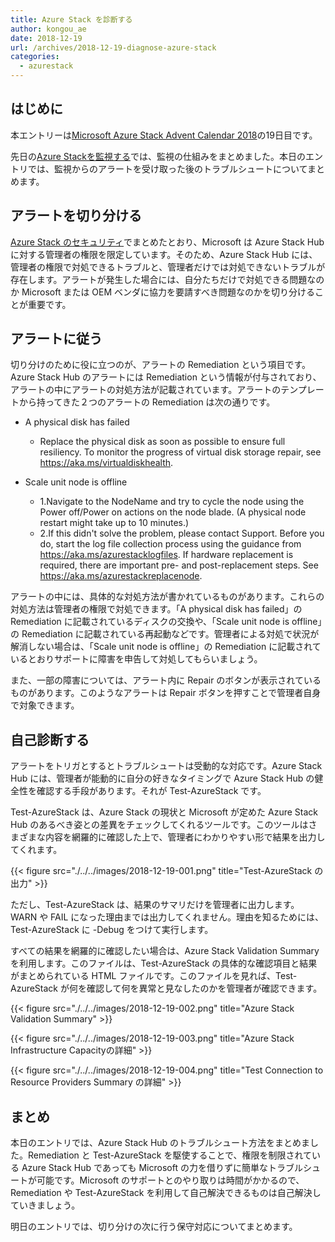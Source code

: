 ```yaml
---
title: Azure Stack を診断する
author: kongou_ae
date: 2018-12-19
url: /archives/2018-12-19-diagnose-azure-stack
categories:
  - azurestack
---
```

##  はじめに

本エントリーは[Microsoft Azure Stack Advent Calendar 2018](https://qiita.com/advent-calendar/2018/azure-stack)の19日目です。

先日の[Azure Stackを監視する](https://aimless.jp/blog/archives/2018-12-18-monitering-azure-stack)では、監視の仕組みをまとめました。本日のエントリでは、監視からのアラートを受け取った後のトラブルシュートについてまとめます。

## アラートを切り分ける

[Azure Stack のセキュリティ](https://aimless.jp/blog/archives/2018-12-11-security-of-azurestack/)でまとめたとおり、Microsoft は Azure Stack Hub に対する管理者の権限を限定しています。そのため、Azure Stack Hub には、管理者の権限で対処できるトラブルと、管理者だけでは対処できないトラブルが存在します。アラートが発生した場合には、自分たちだけで対処できる問題なのか Microsoft または OEM ベンダに協力を要請すべき問題なのかを切り分けることが重要です。

## アラートに従う

切り分けのために役に立つのが、アラートの Remediation という項目です。Azure Stack Hub のアラートには Remediation という情報が付与されており、アラートの中にアラートの対処方法が記載されています。アラートのテンプレートから持ってきた２つのアラートの Remediation は次の通りです。

- A physical disk has failed
  - Replace the physical disk as soon as possible to ensure full resiliency. To monitor the progress of virtual disk storage repair, see https://aka.ms/virtualdiskhealth.

- Scale unit node is offline
  - 1.Navigate to the NodeName and try to cycle the node using the Power off/Power on actions on the node blade. (A physical node restart might take up to 10 minutes.)
  - 2.If this didn't solve the problem, please contact Support. Before you do, start the log file collection process using the guidance from https://aka.ms/azurestacklogfiles. If hardware replacement is required, there are important pre- and post-replacement steps. See https://aka.ms/azurestackreplacenode.

アラートの中には、具体的な対処方法が書かれているものがあります。これらの対処方法は管理者の権限で対処できます。「A physical disk has failed」のRemediation に記載されているディスクの交換や、「Scale unit node is offline」の Remediation に記載されている再起動などです。管理者による対処で状況が解消しない場合は、「Scale unit node is offline」の Remediation に記載されているとおりサポートに障害を申告して対処してもらいましょう。

また、一部の障害については、アラート内に Repair のボタンが表示されているものがあります。このようなアラートは Repair ボタンを押すことで管理者自身で対象できます。

## 自己診断する

アラートをトリガとするとトラブルシュートは受動的な対応です。Azure Stack Hub には、管理者が能動的に自分の好きなタイミングで Azure Stack Hub の健全性を確認する手段があります。それが Test-AzureStack です。

Test-AzureStack は、Azure Stack の現状と Microsoft が定めた Azure Stack Hub のあるべき姿との差異をチェックしてくれるツールです。このツールはさまざまな内容を網羅的に確認した上で、管理者にわかりやすい形で結果を出力してくれます。

{{< figure src="./../../images/2018-12-19-001.png" title="Test-AzureStack の出力" >}}

ただし、Test-AzureStack は、結果のサマリだけを管理者に出力します。WARN や FAIL になった理由までは出力してくれません。理由を知るためには、Test-AzureStack に -Debug をつけて実行します。

すべての結果を網羅的に確認したい場合は、Azure Stack Validation Summary を利用します。このファイルは、Test-AzureStack の具体的な確認項目と結果がまとめられている HTML ファイルです。このファイルを見れば、Test-AzureStack が何を確認して何を異常と見なしたのかを管理者が確認できます。

{{< figure src="./../../images/2018-12-19-002.png" title="Azure Stack Validation Summary" >}}

{{< figure src="./../../images/2018-12-19-003.png" title="Azure Stack Infrastructure Capacityの詳細" >}}

{{< figure src="./../../images/2018-12-19-004.png" title="Test Connection to Resource Providers Summary の詳細" >}}

## まとめ

本日のエントリでは、Azure Stack Hub のトラブルシュート方法をまとめました。Remediation と Test-AzureStack を駆使することで、権限を制限されている Azure Stack Hub であっても Microsoft の力を借りずに簡単なトラブルシュートが可能です。Microsoft のサポートとのやり取りは時間がかかるので、Remediation や Test-AzureStack を利用して自己解決できるものは自己解決していきましょう。

明日のエントリでは、切り分けの次に行う保守対応についてまとめます。
